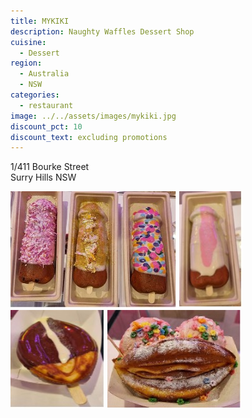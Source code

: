 ```yaml
---
title: MYKIKI
description: Naughty Waffles Dessert Shop
cuisine:
  - Dessert
region:
  - Australia
  - NSW
categories:
  - restaurant
image: ../../assets/images/mykiki.jpg
discount_pct: 10
discount_text: excluding promotions
---
```


1/411 Bourke Street  
Surry Hills NSW

![1](../../assets/images/mykiki1.jpg)
![2](../../assets/images/mykiki2.jpg)
![3](../../assets/images/mykiki3.jpg)
![4](../../assets/images/mykiki4.jpg)
